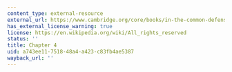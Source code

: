 ```yaml
---
content_type: external-resource
external_url: https://www.cambridge.org/core/books/in-the-common-defense/constitutional-framework/E14D8D47F501953D939F51B25820A826
has_external_license_warning: true
license: https://en.wikipedia.org/wiki/All_rights_reserved
status: ''
title: Chapter 4
uid: a743ee11-7518-48a4-a423-c83fb4ae5387
wayback_url: ''
---
```

